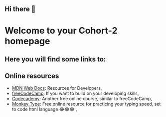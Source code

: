 ## Hi there 👋

# Welcome to your Cohort-2 homepage

## Here you will find some links to:

## Online resources
<!-- [Wiki](https://github.com/Take2-Cohort-1/.github/wiki): Here you can find information for the week, -->
- [MDN Web Docs](https://developer.mozilla.org/en-US/): Resources for Developers,
- [freeCodeCamp](https://www.freecodecamp.org/learn/2022/responsive-web-design/): If you want to build on your developing skills,
- [Codecademy](https://www.codecademy.com/catalog): Another free online course, similar to freeCodeCamp,
- [Monkey Type](https://monkeytype.com/): Free online resource for practicing your typing speed, set to code html language 😂😂😂 ,


<!--

**Here are some ideas to get you started:**

🙋‍♀️ A short introduction - what is your organization all about?
🌈 Contribution guidelines - how can the community get involved?
👩‍💻 Useful resources - where can the community find your docs? Is there anything else the community should know?
🍿 Fun facts - what does your team eat for breakfast?
🧙 Remember, you can do mighty things with the power of [Markdown](https://docs.github.com/github/writing-on-github/getting-started-with-writing-and-formatting-on-github/basic-writing-and-formatting-syntax)
-->
